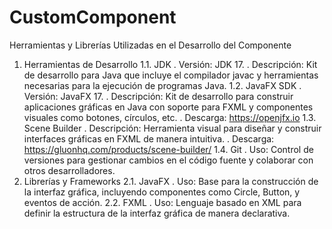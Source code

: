 # CustomComponent
Herramientas y Librerías Utilizadas en el Desarrollo del Componente
1. Herramientas de Desarrollo
   1.1. JDK
     . Versión: JDK 17.
       . Descripción: Kit de desarrollo para Java que incluye el compilador javac y herramientas necesarias para la                 ejecución de programas Java.
    1.2. JavaFX SDK
       . Versión: JavaFX 17.
       . Descripción: Kit de desarrollo para construir aplicaciones gráficas en Java con soporte para FXML y componentes             visuales como botones, círculos, etc.
       . Descarga: https://openjfx.io
    1.3. Scene Builder
      . Descripción: Herramienta visual para diseñar y construir interfaces gráficas en FXML de manera intuitiva.
      . Descarga: https://gluonhq.com/products/scene-builder/
    1.4. Git
        . Uso: Control de versiones para gestionar cambios en el código fuente y colaborar con otros desarrolladores.
2. Librerías y Frameworks
   2.1. JavaFX
       . Uso: Base para la construcción de la interfaz gráfica, incluyendo componentes como Circle, Button, y                     eventos de acción.
   2.2. FXML
       . Uso: Lenguaje basado en XML para definir la estructura de la interfaz gráfica de manera declarativa.
   

